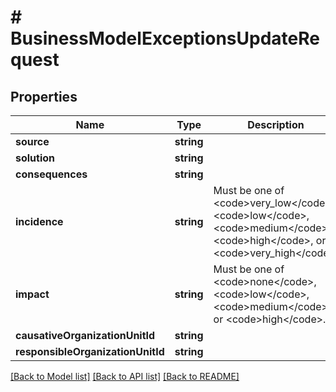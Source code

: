 # # BusinessModelExceptionsUpdateRequest

## Properties

Name | Type | Description | Notes
------------ | ------------- | ------------- | -------------
**source** | **string** |  | [optional]
**solution** | **string** |  | [optional]
**consequences** | **string** |  | [optional]
**incidence** | **string** | Must be one of &lt;code&gt;very_low&lt;/code&gt;, &lt;code&gt;low&lt;/code&gt;, &lt;code&gt;medium&lt;/code&gt;, &lt;code&gt;high&lt;/code&gt;, or &lt;code&gt;very_high&lt;/code&gt;. |
**impact** | **string** | Must be one of &lt;code&gt;none&lt;/code&gt;, &lt;code&gt;low&lt;/code&gt;, &lt;code&gt;medium&lt;/code&gt;, or &lt;code&gt;high&lt;/code&gt;. |
**causativeOrganizationUnitId** | **string** |  | [optional]
**responsibleOrganizationUnitId** | **string** |  | [optional]

[[Back to Model list]](../../README.md#models) [[Back to API list]](../../README.md#endpoints) [[Back to README]](../../README.md)
